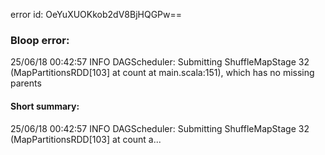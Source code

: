 error id: OeYuXUOKkob2dV8BjHQGPw==
### Bloop error:

25/06/18 00:42:57 INFO DAGScheduler: Submitting ShuffleMapStage 32 (MapPartitionsRDD[103] at count at main.scala:151), which has no missing parents
#### Short summary: 

25/06/18 00:42:57 INFO DAGScheduler: Submitting ShuffleMapStage 32 (MapPartitionsRDD[103] at count a...